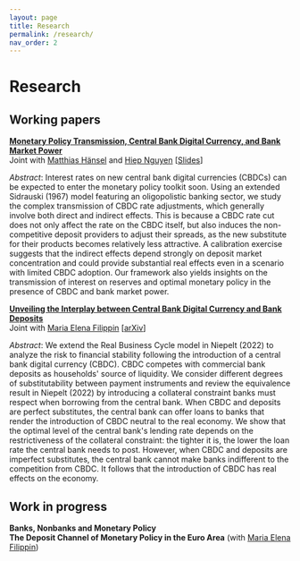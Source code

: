 ```yaml
---
layout: page
title: Research
permalink: /research/
nav_order: 2
---
```


# Research


## Working papers

[**Monetary Policy Transmission, Central Bank Digital Currency, and Bank Market Power**](../assets/papers/mp_cbdc_bankpower.pdf) <br /> 
Joint with [Matthias Hänsel](https://www.hhs.se/en/persons/h/hansel-matthias-emmanuel/) and [Hiep Nguyen](https://www.katalog.uu.se/empinfo/?id=N19-1602) [[Slides](../assets/papers/mp_cbdc_bankpower_slides.pdf)] <br /> 

*Abstract*: Interest rates on new central bank digital currencies (CBDCs) can be expected to enter the monetary policy toolkit soon. Using an extended Sidrauski (1967) model featuring an oligopolistic banking sector, we study the complex transmission of CBDC rate adjustments, which generally involve both direct and indirect effects. This is because a CBDC rate cut does not only affect the rate on the CBDC itself, but also induces the non-competitive deposit providers to adjust their spreads, as the new substitute for their products becomes relatively less attractive. A calibration exercise suggests that the indirect effects depend strongly on deposit market concentration and could provide substantial real effects even in a scenario with limited CBDC adoption. Our framework also yields insights on the transmission of interest on reserves and optimal monetary policy in the presence of CBDC and bank market power. <br /> 

[**Unveiling the Interplay between Central Bank Digital Currency and Bank Deposits**](../assets/papers/interplay_cbdc_deposits.pdf) <br /> 
Joint with [Maria Elena Filippin](https://www.katalog.uu.se/empinfo/?id=N20-1155) [[arXiv](https://arxiv.org/abs/2308.10359)] <br /> 

*Abstract*: We extend the Real Business Cycle model in Niepelt (2022) to analyze the risk to financial stability following the introduction of a central bank digital currency (CBDC). CBDC competes with commercial bank deposits as households' source of liquidity. We consider different degrees of substitutability between payment instruments and review the equivalence result in Niepelt (2022) by introducing a collateral constraint banks must respect when borrowing from the central bank. When CBDC and deposits are perfect substitutes, the central bank can offer loans to banks that render the introduction of CBDC neutral to the real economy. We show that the optimal level of the central bank's lending rate depends on the restrictiveness of the collateral constraint: the tighter it is, the lower the loan rate the central bank needs to post. However, when CBDC and deposits are imperfect substitutes, the central bank cannot make banks indifferent to the competition from CBDC. It follows that the introduction of CBDC has real effects on the economy. <br />

## Work in progress

**Banks, Nonbanks and Monetary Policy** <br />
**The Deposit Channel of Monetary Policy in the Euro Area** (with [Maria Elena Filippin](https://www.katalog.uu.se/empinfo/?id=N20-1155)) <br />


